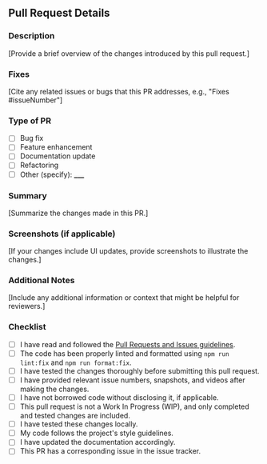 ## Pull Request Details

### Description

[Provide a brief overview of the changes introduced by this pull request.]

### Fixes

[Cite any related issues or bugs that this PR addresses, e.g., "Fixes #issueNumber"]

### Type of PR

- [ ] Bug fix
- [ ] Feature enhancement
- [ ] Documentation update
- [ ] Refactoring
- [ ] Other (specify): ******\_\_\_******

### Summary

[Summarize the changes made in this PR.]

### Screenshots (if applicable)

[If your changes include UI updates, provide screenshots to illustrate the changes.]

### Additional Notes

[Include any additional information or context that might be helpful for reviewers.]

### Checklist

- [ ] I have read and followed the [Pull Requests and Issues guidelines](https://github.com/digitomize/digitomize/blob/main/PR_GUIDELINES.md#pull-requests-and-issues).
- [ ] The code has been properly linted and formatted using `npm run lint:fix` and `npm run format:fix`.
- [ ] I have tested the changes thoroughly before submitting this pull request.
- [ ] I have provided relevant issue numbers, snapshots, and videos after making the changes.
- [ ] I have not borrowed code without disclosing it, if applicable.
- [ ] This pull request is not a Work In Progress (WIP), and only completed and tested changes are included.
- [ ] I have tested these changes locally.
- [ ] My code follows the project's style guidelines.
- [ ] I have updated the documentation accordingly.
- [ ] This PR has a corresponding issue in the issue tracker.

